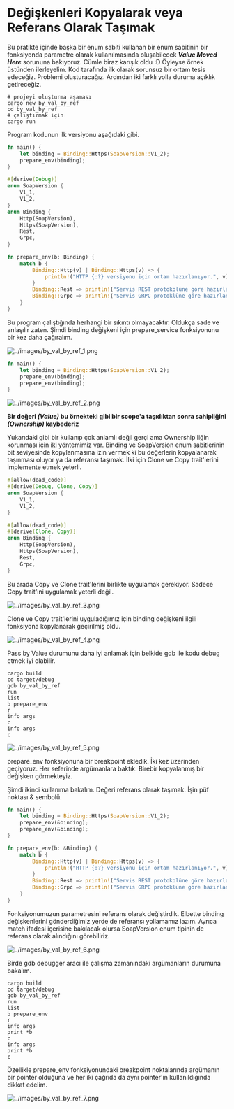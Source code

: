 # Değişkenleri Kopyalarak veya Referans Olarak Taşımak

Bu pratikte içinde başka bir enum sabiti kullanan bir enum sabitinin bir fonksiyonda parametre olarak kullanılmasında oluşabilecek ___Value Moved Here___ sorununa bakıyoruz. Cümle biraz karışık oldu :D Öyleyse örnek üstünden ilerleyelim. Kod tarafında ilk olarak sorunsuz bir ortam tesis edeceğiz. Problemi oluşturacağız. Ardından iki farklı yolla duruma açıklık getireceğiz. 

```shell
# projeyi oluşturma aşaması
cargo new by_val_by_ref
cd by_val_by_ref
# çalıştırmak için
cargo run 
```

Program kodunun ilk versiyonu aşağıdaki gibi.

```rust
fn main() {
    let binding = Binding::Https(SoapVersion::V1_2);
    prepare_env(binding);
}

#[derive(Debug)]
enum SoapVersion {
    V1_1,
    V1_2,
}
enum Binding {
    Http(SoapVersion),
    Https(SoapVersion),
    Rest,
    Grpc,
}

fn prepare_env(b: Binding) {
    match b {
        Binding::Http(v) | Binding::Https(v) => {
            println!("HTTP {:?} versiyonu için ortam hazırlanıyor.", v)
        }
        Binding::Rest => println!("Servis REST protokolüne göre hazırlanıyor"),
        Binding::Grpc => println!("Servis GRPC protoklüne göre hazırlanıyor"),
    }
}
```

Bu program çalıştığında herhangi bir sıkıntı olmayacaktır. Oldukça sade ve anlaşılır zaten. Şimdi binding değişkeni için prepare_service fonksiyonunu bir kez daha çağıralım.

![../images/by_val_by_ref_1.png](../images/by_val_by_ref_1.png)

```rust
fn main() {
    let binding = Binding::Https(SoapVersion::V1_2);
    prepare_env(binding);
    prepare_env(binding);
}
```

![../images/by_val_by_ref_2.png](../images/by_val_by_ref_2.png)

**Bir değeri _(Value)_ bu örnekteki gibi bir scope'a taşıdıktan sonra sahipliğini _(Ownership)_ kaybederiz**

Yukarıdaki gibi bir kullanıp çok anlamlı değil gerçi ama Ownership'liğin korunması için iki yöntemimiz var. Binding ve SoapVersion enum sabitlerinin bit seviyesinde kopylanmasına izin vermek ki bu değerlerin kopyalanarak taşınması oluyor ya da referansı taşımak. İlki için Clone ve Copy trait'lerini implemente etmek yeterli.

```rust
#[allow(dead_code)]
#[derive(Debug, Clone, Copy)]
enum SoapVersion {
    V1_1,
    V1_2,
}

#[allow(dead_code)]
#[derive(Clone, Copy)]
enum Binding {
    Http(SoapVersion),
    Https(SoapVersion),
    Rest,
    Grpc,
}
```

Bu arada Copy ve Clone trait'lerini birlikte uygulamak gerekiyor. Sadece Copy trait'ini uygulamak yeterli değil.

![../images/by_val_by_ref_3.png](../images/by_val_by_ref_3.png)

Clone ve Copy trait'lerini uyguladığımız için binding değişkeni ilgili fonksiyona kopylanarak geçirilmiş oldu.

![../images/by_val_by_ref_4.png](../images/by_val_by_ref_4.png)

Pass by Value durumunu daha iyi anlamak için belkide gdb ile kodu debug etmek iyi olabilir.

```shell
cargo build
cd target/debug
gdb by_val_by_ref
run
list
b prepare_env
r
info args
c
info args
c
```

![../images/by_val_by_ref_5.png](../images/by_val_by_ref_5.png)

prepare_env fonksiyonuna bir breakpoint ekledik. İki kez üzerinden geçiyoruz. Her seferinde argümanlara baktık. Birebir kopyalanmış bir değişken görmekteyiz. 

Şimdi ikinci kullanıma bakalım. Değeri referans olarak taşımak. İşin püf noktası & sembolü.

```rust
fn main() {
    let binding = Binding::Https(SoapVersion::V1_2);
    prepare_env(&binding);
    prepare_env(&binding);
}

fn prepare_env(b: &Binding) {
    match b {
        Binding::Http(v) | Binding::Https(v) => {
            println!("HTTP {:?} versiyonu için ortam hazırlanıyor.", v)
        }
        Binding::Rest => println!("Servis REST protokolüne göre hazırlanıyor"),
        Binding::Grpc => println!("Servis GRPC protoklüne göre hazırlanıyor"),
    }
}
```

Fonksiyonumuzun parametresini referans olarak değiştirdik. Elbette binding değişkenlerini gönderdiğimiz yerde de referansı yollamamız lazım. Ayrıca match ifadesi içerisine bakılacak olursa SoapVersion enum tipinin de referans olarak alındığını görebiliriz.

![../images/by_val_by_ref_6.png](../images/by_val_by_ref_6.png)

Birde gdb debugger aracı ile çalışma zamanındaki argümanların durumuna bakalım.

```shell
cargo build
cd target/debug
gdb by_val_by_ref
run
list
b prepare_env
r
info args
print *b
c
info args
print *b
c
```

Özellikle prepare_env fonksiyonundaki breakpoint noktalarında argümanın bir pointer olduğuna ve her iki çağrıda da aynı pointer'ın kullanıldığında dikkat edelim. 

![../images/by_val_by_ref_7.png](../images/by_val_by_ref_7.png)